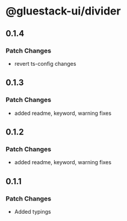 # @gluestack-ui/divider

## 0.1.4

### Patch Changes

- revert ts-config changes

## 0.1.3

### Patch Changes

- added readme, keyword, warning fixes

## 0.1.2

### Patch Changes

- added readme, keyword, warning fixes

## 0.1.1

### Patch Changes

- Added typings
